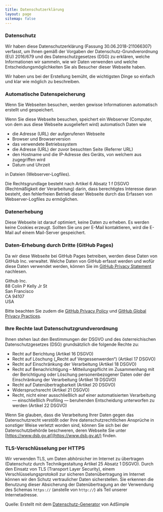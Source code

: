 ```yaml
---
title: Datenschutzerklärung
layout: page
sitemap: false
---
```

### Datenschutz

Wir haben diese Datenschutzerklärung (Fassung 30.06.2018-211066307) verfasst, um Ihnen gemäß der Vorgaben der Datenschutz-Grundverordnung (EU) 2016/679 und des Datenschutzgesetzes (DSG) zu erklären, welche Informationen wir sammeln, wie wir Daten verwenden und welche Entscheidungsmöglichkeiten Sie als Besucher dieser Webseite haben.

Wir haben uns bei der Erstellung bemüht, die wichtigsten Dinge so einfach und klar wie möglich zu beschreiben.

### Automatische Datenspeicherung

Wenn Sie Webseiten besuchen, werden gewisse Informationen automatisch erstellt und gespeichert.

Wenn Sie diese Webseite besuchen, speichert ein Webserver (Computer, von dem aus diese Webseite ausgeliefert wird) automatisch Daten wie
* die Adresse (URL) der aufgerufenen Webseite
* Browser und Browserversion
* das verwendete Betriebssystem
* die Adresse (URL) der zuvor besuchten Seite (Referrer URL)
* den Hostname und die IP-Adresse des Geräts, von welchem aus zugegriffen wird
* Datum und Uhrzeit

in Dateien (Webserver-Logfiles).

Die Rechtsgrundlage besteht nach Artikel 6 Absatz 1 f DSGVO (Rechtmäßigkeit der Verarbeitung) darin, dass berechtigtes Interesse daran besteht, den fehlerfreien Betrieb dieser Webseite durch das Erfassen von Webserver-Logfiles zu ermöglichen.

### Datenerhebung

Diese Webseite ist darauf optimiert, keine Daten zu erheben. Es werden keine Cookies erzeugt. Sollten Sie uns per E-Mail kontaktieren, wird die E-Mail auf einem Mail-Server gespeichert.

### Daten-Erhebung durch Dritte (GitHub Pages)

Da wir diese Webseite bei GitHub Pages betreiben, werden diese Daten von GitHub Inc. verwaltet. Welche Daten von GitHub erfasst werden und wofür diese Daten verwendet werden, können Sie im [GitHub Privacy Statement](https://help.github.com/articles/github-privacy-statement/) nachlesen.

Github Inc.  
88 Colin P Kelly Jr St  
San Francisco  
CA 94107  
USA

Bitte beachten Sie zudem die [GitHub Privacy Policy](https://help.github.com/articles/github-privacy-policy/) und [GitHub Global Privacy Practices](https://help.github.com/articles/global-privacy-practices/).

### Ihre Rechte laut Datenschutzgrundverordnung

Ihnen stehen laut den Bestimmungen der DSGVO und des österreichischen Datenschutzgesetzes (DSG) grundsätzlich die folgende Rechte zu:

* Recht auf Berichtung (Artikel 16 DSGVO)
* Recht auf Löschung („Recht auf Vergessenwerden“) (Artikel 17 DSGVO)
* Recht auf Einschränkung der Verarbeitung (Artikel 18 DSGVO)
* Recht auf Benachrichtigung – Mitteilungspflicht im Zusammenhang mit der Berichtigung oder Löschung personenbezogener Daten oder der Einschränkung der Verarbeitung (Artikel 19 DSGVO)
* Recht auf Datenübertragbarkeit (Artikel 20 DSGVO)
* Widerspruchsrecht (Artikel 21 DSGVO)
* Recht, nicht einer ausschließlich auf einer automatisierten Verarbeitung — einschließlich Profiling — beruhenden Entscheidung unterworfen zu werden (Artikel 22 DSGVO)

Wenn Sie glauben, dass die Verarbeitung Ihrer Daten gegen das Datenschutzrecht verstößt oder Ihre datenschutzrechtlichen Ansprüche in sonstiger Weise verletzt worden sind, können Sie sich bei der Datenschutzbehörde beschweren, deren Webseite Sie unter [https://www.dsb.gv.at](https://www.dsb.gv.at/) finden.

### TLS-Verschlüsselung per HTTPS

Wir verwenden TLS, um Daten abhörsicher im Internet zu übertragen (Datenschutz durch Technikgestaltung Artikel 25 Absatz 1 DSGVO). Durch den Einsatz von TLS (Transport Layer Security), einem Verschlüsselungsprotokoll zur sicheren Datenübertragung im Internet können wir den Schutz vertraulicher Daten sicherstellen. Sie erkennen die Benutzung dieser Absicherung der Datenübertragung an der Verwendung des Schemas `https://` (anstelle von `http://`) als Teil unserer Internetadresse.

Quelle: Erstellt mit dem [Datenschutz-Generator](https://www.adsimple.at/datenschutz-generator/) von AdSimple